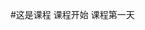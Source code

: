 #这是课程
课程开始                                                                                                                                    课程第一天
